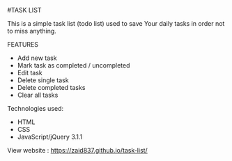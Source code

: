 #TASK LIST

This is a simple task list (todo list) used to save Your daily tasks in order not to miss anything.

FEATURES

- Add new task
- Mark task as completed / uncompleted
- Edit task
- Delete single task
- Delete completed tasks
- Clear all tasks

Technologies used:

- HTML
- CSS
- JavaScript/jQuery 3.1.1

View website : 
https://zaid837.github.io/task-list/
